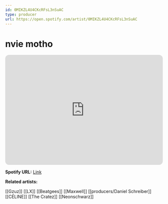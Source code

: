 ```yaml
---
id: 0MIKZL4U4CKcRFsL3nSuAC
type: producer
url: https://open.spotify.com/artist/0MIKZL4U4CKcRFsL3nSuAC
---
```

# nvie motho

<iframe style="border-radius:12px" src="https://open.spotify.com/embed/artist/0MIKZL4U4CKcRFsL3nSuAC" width="100%" height="352" frameBorder="0" allowfullscreen="" allow="autoplay; clipboard-write; encrypted-media; fullscreen; picture-in-picture" loading="lazy"></iframe>

**Spotify URL:** [Link](https://open.spotify.com/artist/0MIKZL4U4CKcRFsL3nSuAC)

**Related artists:**

[[Gzuz]]
[[LX]]
[[Beatgees]]
[[Maxwell]]
[[producers/Daniel Schreiber]]
[[CÉLINE]]
[[The Cratez]]
[[Neonschwarz]]
